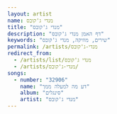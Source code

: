 ```yaml
---
layout: artist
name: מנדי ג'קובס
title: "מנדי ג'קובס"
description: "דף האמן מנדי ג'קובס"
keywords: "שירים, מוזיקה, מנדי ג'קובס"
permalink: /artists/מנדי-ג'קובס
redirect_from:
  - /artists/list/מנדי ג'קובס
  - /artists/מנדי-ג'קובס/
songs:
  - number: "32906"
    name: "דע מה למעלה ממך"
    album: "סינגלים"
    artist: "מנדי ג'קובס"
---
```

